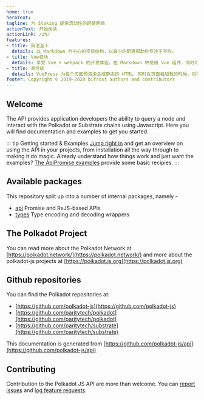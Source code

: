 ```yaml
---
home: true
heroText: 
tagline: 为 Staking 提供流动性的跨链网络
actionText: 开始阅读
actionLink: /zh/
features:
- title: 简洁至上
  details: 以 Markdown 为中心的项目结构，以最少的配置帮助你专注于写作。
- title: Vue驱动
  details: 享受 Vue + webpack 的开发体验，在 Markdown 中使用 Vue 组件，同时可以使用 Vue 来开发自定义主题。
- title: 高性能
  details: VuePress 为每个页面预渲染生成静态的 HTML，同时在页面被加载的时候，将作为 SPA 运行。
footer: Copyright © 2019-2020 bifrost authors and contributors
---
```


## Welcome

The API provides application developers the ability to query a node and interact with the Polkadot or Substrate chains using Javascript. Here you will find documentation and examples to get you started.

::: tip Getting started & Examples
[Jump right in](/start/) and get an overview on using the API in your projects, from installation all the way through to making it do magic.  Already understand how things work and just want the examples? [The ApiPromise examples](/examples/promise/) provide some basic recipies.
:::

## Available packages

This repository split up into a number of internal packages, namely -

- [api](api/README.md) Promise and RxJS-based APIs
- [types](types/README.md) Type encoding and decoding wrappers

## The Polkadot Project

You can read more about the Polkadot Network at [https://polkadot.network/](https://polkadot.network/) and more about the polkadot-js projects at [https://polkadot.js.org](https://polkadot.js.org)

## Github repositories

You can find the Polkadot repositories at:

- [https://github.com/polkadot-js](https://github.com/polkadot-js)
- [https://github.com/paritytech/polkadot](https://github.com/paritytech/polkadot)
- [https://github.com/paritytech/substrate](https://github.com/paritytech/substrate)

This documentation is generated from [https://github.com/polkadot-js/api](https://github.com/polkadot-js/api)

## Contributing

Contribution to the Polkadot JS API are more than welcome. You can [report issues](https://github.com/polkadot-js/api/issues/new) and [log feature requests](https://github.com/polkadot-js/api/issues/new).
